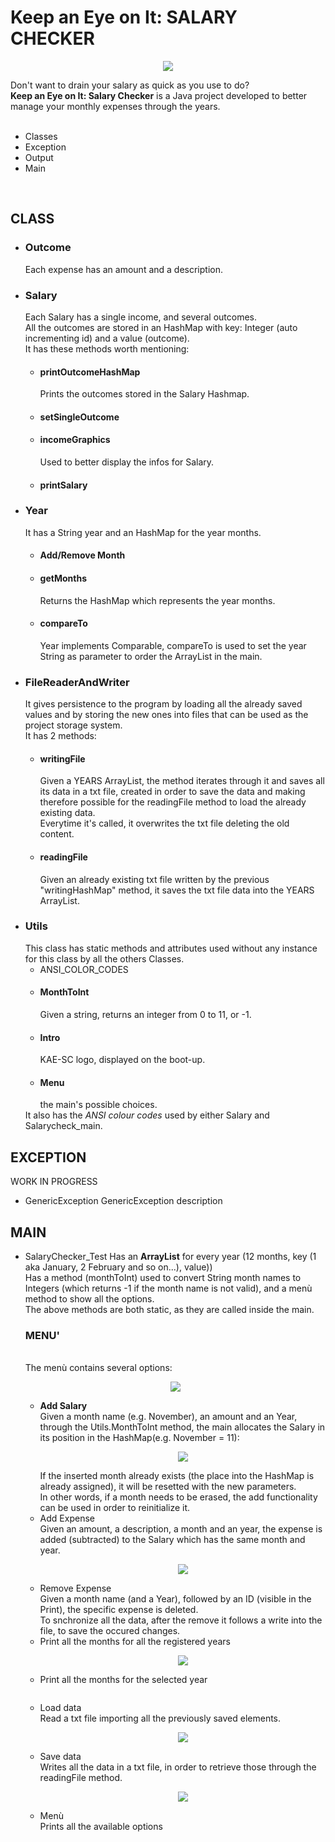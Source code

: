 <h1>Keep an Eye on It: SALARY CHECKER</h1>
<p align="center">
<img src="https://i.imgur.com/9Fbddhi.png">
</p>
<section>Don't want to drain your salary as quick as you use to do?<br><b>Keep an Eye on It: Salary Checker</b> is a Java project developed to better manage your monthly expenses through the years.<br>
<br>
<ul>
	<li>Classes</li>
	<li>Exception</li>
	<li>Output</li>
	<li>Main</li>
</ul>

<br>
<h2>CLASS</h2>
<ul>
	<li><h3>Outcome</h3>Each expense has an amount and a description.</li>
	<li><h3>Salary</h3>Each Salary has a single income, and several outcomes.<br>All the outcomes are stored in an HashMap with key: Integer (auto incrementing id) and a value (outcome).<br>It has these methods worth mentioning:
		<ul>
			<li><h4>printOutcomeHashMap</h4>Prints the outcomes stored in the Salary Hashmap.</li>
			<li><h4>setSingleOutcome</h4></li>
			<li><h4>incomeGraphics</h4>Used to better display the infos for Salary.</li>
			<li><h4>printSalary</h4></li>
		</ul>
	</li>
	<li><h3>Year</h3>It has a String year and an HashMap<Integer,Salary> for the year months.
		<ul>
			<li><h4>Add/Remove Month</h4></li>
		<li><h4>getMonths</h4>Returns the HashMap<Integer,Salary> which represents the year months.</li>
		<li><h4>compareTo</h4>Year implements Comparable<Year>, compareTo is used to set the year String as parameter to order the ArrayList in the main.</li>
		</ul>
	</li>
	<li><h3>FileReaderAndWriter</h3>
	It gives persistence to the program by loading all the already saved values and by storing the new ones into files that can be used as the project storage system.
	<br>It has 2 methods:
		<ul>
			<li><h4>writingFile</h4>
			Given a YEARS ArrayList, the method iterates through it and saves all its data in a txt file, created in order to save the data and making therefore possible for the readingFile method to load the already existing data.
			<br>Everytime it's called, it overwrites the txt file deleting the old content.</li>
			<li><h4>readingFile</h4>
			Given an already existing txt file written by the previous "writingHashMap" method, it saves the txt file data into the YEARS ArrayList.</li>
		</ul>
	</li>
	<li><h3>Utils</h3>
		This class has static methods and attributes used without any instance for this class by all the others Classes. 
		<ul>
			<li>ANSI_COLOR_CODES</li>
			<li><h4>MonthToInt</h4>Given a string, returns an integer from 0 to 11, or -1.</li>
			<li><h4>Intro</h4>KAE-SC logo, displayed on the boot-up.</li>
			<li><h4>Menu</h4>the main's possible choices.</li>
		</ul>
		It also has the <em>ANSI colour codes</em> used by either Salary and Salarycheck_main.
	</li>
</ul>

<h2>EXCEPTION</h2>
		WORK IN PROGRESS
<ul>
	<li>GenericException
	GenericException description<br>
	</li>
	<!-- <li></li> -->

</ul>
<h2>MAIN</h2>
<ul>
	<li>SalaryChecker_Test
	Has an <b>ArrayList</b> for every year (12 months, <Integer> key (1 aka January, 2 February and so on...), <Salary> value))<br>
	Has a method (monthToInt) used to convert String month names to Integers (which returns -1 if the month name is not valid), and a menù method to show all the options.<br>
		The above methods are both static, as they are called inside the main.<br>
		<h3>MENU'</h3>
	<br>The menù contains several options:
				<p align="center">
					<img src="https://i.imgur.com/MguoXMb.png">
				</p>
		<ul>
			<li><b>Add Salary</b><br>
			Given a month name (e.g. November), an amount and an Year, through the Utils.MonthToInt method, the main allocates the Salary in its position in the HashMap(e.g. November = 11):
			<p align="center">
					<img src="https://i.imgur.com/2sdgeWC.png">
				</p>
			If the inserted month already exists (the place into the HashMap is already assigned), it will be resetted with the new parameters.
			<br>In other words, if a month needs to be erased,  the add functionality can be used in order to reinitialize it.</li>
			<li>Add Expense<br>
			Given an amount, a description, a month and an year, the expense is added (subtracted) to the Salary which has the same month and year.
			<p align="center">
					<img src="https://i.imgur.com/liyaWwW.png">
				</p></li>
			<li>Remove Expense<br>
				Given a month name (and a Year), followed by an ID (visible in the Print), the specific expense is deleted.
			<br>To snchronize all the data, after the remove it follows a write into the file, to save the occured changes.</li>
			<li>Print all the months for all the registered years
			<p align="center">
					<img src="https://i.imgur.com/n6dbWLd.png">
				</p></li>
			<li>Print all the months for the selected year
			<p align="center">
					<img src="">
				</p></li>
			<li>Load data<br>
				Read a txt file importing all the previously saved elements.
				<p align="center">
					<img src="https://i.imgur.com/6wQ4GWZ.png">
				</p>
			</li>
			<li>Save data<br>
			Writes all the data in a txt file, in order to retrieve those through the readingFile method.
				<p align="center">
					<img src="https://i.imgur.com/Zq4UeQc.png">
				</p>
			</li>
			<li>Menù<br>
			Prints all the available options</li>
		</ul>
	</li>
</ul>
</section>
	
